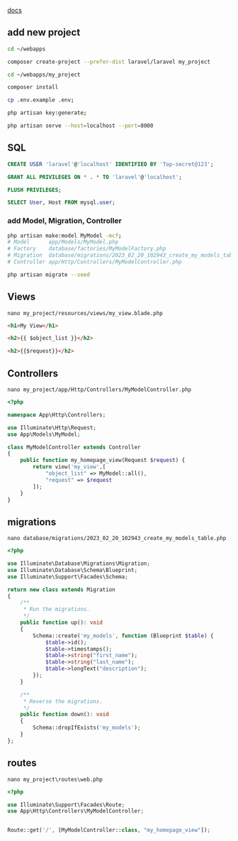 [docs](https://laravel.com/docs/9.x/routing)

## add new project
```bash
cd ~/webapps

composer create-project --prefer-dist laravel/laravel my_project

cd ~/webapps/my_project

composer install

cp .env.example .env;

php artisan key:generate;

php artisan serve --host=localhost --port=8000
```


## SQL
```sql
CREATE USER 'laravel'@'localhost' IDENTIFIED BY 'Top-secret@123';

GRANT ALL PRIVILEGES ON * . * TO 'laravel'@'localhost';

FLUSH PRIVILEGES;

SELECT User, Host FROM mysql.user;
```


### add Model, Migration, Controller
```bash
php artisan make:model MyModel -mcf;
# Model      app/Models/MyModel.php
# Factory    database/factories/MyModelFactory.php
# Migration  database/migrations/2023_02_20_102943_create_my_models_table.php
# Controller app/Http/Controllers/MyModelController.php

php artisan migrate --seed
```


## Views
`nano my_project/resources/views/my_view.blade.php`
```html
<h1>My View</h1>

<h2>{{ $object_list }}</h2>

<h2>{{$request}}</h2>
```


## Controllers
`nano my_project/app/Http/Controllers/MyModelController.php`
```php
<?php

namespace App\Http\Controllers;

use Illuminate\Http\Request;
use App\Models\MyModel;

class MyModelController extends Controller
{
    public function my_homepage_view(Request $request) {
        return view('my_view',[
            "object_list" => MyModel::all(),
            "request" => $request
        ]);
    }
}
```


## migrations
`nano database/migrations/2023_02_20_102943_create_my_models_table.php`
```php
<?php

use Illuminate\Database\Migrations\Migration;
use Illuminate\Database\Schema\Blueprint;
use Illuminate\Support\Facades\Schema;

return new class extends Migration
{
    /**
     * Run the migrations.
     */
    public function up(): void
    {
        Schema::create('my_models', function (Blueprint $table) {
            $table->id();
            $table->timestamps();
            $table->string("first_name");
            $table->string("last_name");
            $table->longText("description");
        });
    }

    /**
     * Reverse the migrations.
     */
    public function down(): void
    {
        Schema::dropIfExists('my_models');
    }
};
```


## routes
`nano my_project\routes\web.php`
```php
<?php

use Illuminate\Support\Facades\Route;
use App\Http\Controllers\MyModelController;


Route::get('/', [MyModelController::class, "my_homepage_view"]);
```

